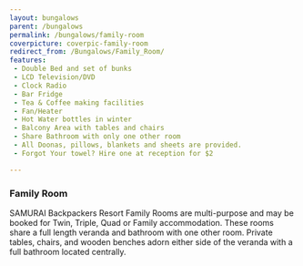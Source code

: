 ```yaml
---
layout: bungalows
parent: /bungalows
permalink: /bungalows/family-room
coverpicture: coverpic-family-room
redirect_from: /Bungalows/Family_Room/
features:
 - Double Bed and set of bunks
 - LCD Television/DVD
 - Clock Radio
 - Bar Fridge
 - Tea & Coffee making facilities
 - Fan/Heater
 - Hot Water bottles in winter
 - Balcony Area with tables and chairs
 - Share Bathroom with only one other room
 - All Doonas, pillows, blankets and sheets are provided.
 - Forgot Your towel? Hire one at reception for $2

---
```

### Family Room
SAMURAI Backpackers Resort Family Rooms are multi-purpose and may be booked for Twin, Triple, Quad or Family accommodation. These rooms share a full length veranda and bathroom with one other room. Private tables, chairs, and wooden benches adorn either side of the veranda with a full bathroom located centrally.